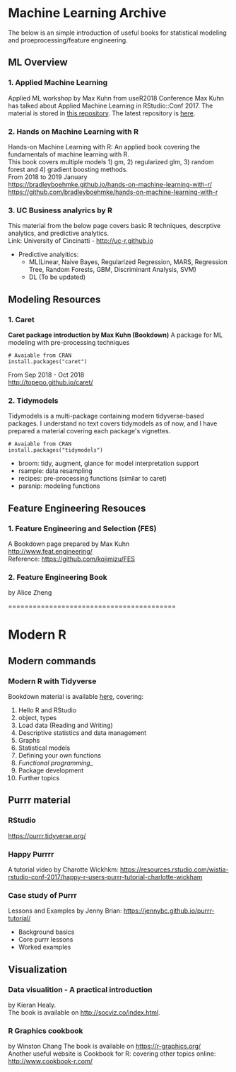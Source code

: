 # Machine Learning Archive  
The below is an simple introduction of useful books for statistical modeling and proeprocessing/feature engineering.

## ML Overview
### 1. Applied Machine Learning
Applied ML workshop by Max Kuhn from useR2018 Conference
Max Kuhn has talked about Applied Machine Learning in RStudio::Conf 2017. The material is stored in [this repository](https://github.com/kojimizu/rstudio-conf-2018). The latest repository is [here](https://github.com/topepo/rstudio-conf-2019).  

### 2. Hands on Machine Learning with R
Hands-on Machine Learning with R: An applied book covering the fundamentals of machine learning with R.  
This book covers multiple models 1) gm, 2) regularized glm, 3) random forest and 4) gradient boosting methods.  
From 2018 to 2019 January  
https://bradleyboehmke.github.io/hands-on-machine-learning-with-r/   
https://github.com/bradleyboehmke/hands-on-machine-learning-with-r   

### 3. UC Business analyrics by R
This material from the below page covers basic R techniques, descrptive analytics, and predictive analytics.  
Link: University of Cincinatti - http://uc-r.github.io  

- Predictive analyitics: 
    - ML(Linear, Naive Bayes, Regularized Regression, MARS, Regression Tree, Random Forests, GBM, Discriminant Analysis, SVM)
    - DL (To be updated)

## Modeling Resources
### 1. Caret
__Caret package introduction by Max Kuhn (Bookdown)__
A package for ML modeling with pre-processing techniques 
```{R}
# Avaiable from CRAN
install.packages("caret")
```
From Sep 2018 - Oct 2018  
http://topepo.github.io/caret/  

### 2. Tidymodels  
Tidymodels is a multi-package containing modern tidyverse-based packages. I understand no text covers tidymodels as of now, and I have prepared a material covering each package's vignettes.  

```{R}
# Avaiable from CRAN
install.packages("tidymodels")
```
- broom:  tidy, augment, glance for model interpretation support
- rsample:  data resampling 
- recipes:  pre-processing functions (similar to caret)
- parsnip:  modeling functions 

## Feature Engineering Resouces 
### 1. Feature Engineering and Selection (FES)  
A Bookdown page prepared by Max Kuhn  
http://www.feat.engineering/  
Reference: https://github.com/kojimizu/FES  

### 2. Feature Engineering Book
by Alice Zheng  


=========================================
# Modern R 
## Modern commands
### Modern R with Tidyverse  
Bookdown material is available [here](https://b-rodrigues.github.io/modern_R/), covering:

1. Hello R and RStudio
2. object, types
3. Load data (Reading and Writing)
4. Descriptive statistics and data management
5. Graphs
6. Statistical models
7. Defining your own functions
8. _Functional programming__
9. Package development
10. Further topics

## Purrr material 
### RStudio 
https://purrr.tidyverse.org/  

### Happy Purrrr 
A tutorial video by Charotte Wickhkm: https://resources.rstudio.com/wistia-rstudio-conf-2017/happy-r-users-purrr-tutorial-charlotte-wickham  

### Case study of Purrr
Lessons and Examples by Jenny Brian: https://jennybc.github.io/purrr-tutorial/  
- Background basics
- Core purrr lessons
- Worked examples 


## Visualization
### Data visualition - A practical introduction  
by Kieran Healy.   
The book is available on http://socviz.co/index.html.

### R Graphics cookbook
by Winston Chang
The book is available on https://r-graphics.org/  
Another useful website is Cookbook for R: covering other topics online: http://www.cookbook-r.com/







